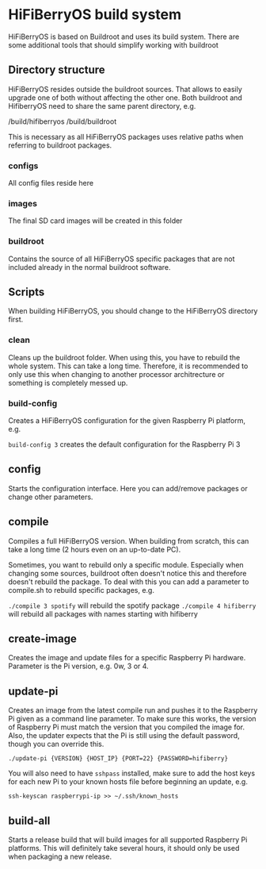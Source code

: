 # HiFiBerryOS build system

HiFiBerryOS is based on Buildroot and uses its build system. There are some additional tools that should simplify 
working with buildroot

## Directory structure

HiFiBerryOS resides outside the buildroot sources. That allows to easily upgrade one of both without affecting 
the other one. Both buildroot and HifiberryOS need to share the same parent directory, e.g.

/build/hifiberryos
/build/buildroot

This is necessary as all HiFiBerryOS packages uses relative paths when referring to buildroot packages.

### configs

All config files reside here

### images

The final SD card images will be created in this folder

### buildroot

Contains the source of all HiFiBerryOS specific packages that are not included already in the normal
buildroot software.


## Scripts

When building HiFiBerryOS, you should change to the HiFiBerryOS directory first.

### clean
 
Cleans up the buildroot folder. When using this, you have to rebuild the whole system. This can take a long time. 
Therefore, it is recommended to only use this when changing to another processor architrecture or something is completely
messed up.

### build-config

Creates a HiFiBerryOS configuration for the given Raspberry Pi platform, e.g.

`build-config 3` creates the default configuration for the Raspberry Pi 3

## config

Starts the configuration interface. Here you can add/remove packages or change other parameters.

## compile

Compiles a full HiFiBerryOS version. When building from scratch, this can take a long time (2 hours even on an up-to-date PC).

Sometimes, you want to rebuild only a specific module. Especially when changing some sources, buildroot often doesn't notice 
this and therefore doesn't rebuild the package. To deal with this you can add a parameter to compile.sh to rebuild specific 
packages, e.g. 

`./compile 3 spotify` will rebuild the spotify package
`./compile 4 hifiberry` will rebuild all packages with names starting with hifiberry

## create-image

Creates the image and update files for a specific Raspberry Pi hardware. Parameter is the Pi version, e.g. 0w, 3 or 4.

## update-pi

Creates an image from the latest compile run and pushes it to the Raspberry Pi given as a command line parameter.
To make sure this works, the version of Raspberry Pi must match the version that you compiled the image for. Also, the updater expects that the Pi is still using the default password, though you can override this.

`./update-pi {VERSION} {HOST_IP} {PORT=22} {PASSWORD=hifiberry}`

You will also need to have `sshpass` installed, make sure to add the host keys for each new Pi to your known hosts file before beginning an update, e.g.

`ssh-keyscan raspberrypi-ip >> ~/.ssh/known_hosts`

## build-all

Starts a release build that will build images for all supported Raspberry Pi platforms. This will definitely 
take several hours, it should only be used when packaging a new release.
